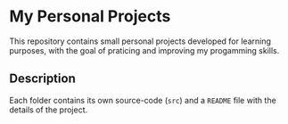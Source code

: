 # My Personal Projects
This repository contains small personal projects developed for learning purposes, with the goal of praticing and improving my progamming skills.

## Description
Each folder contains its own source-code (`src`) and a `README` file with the details of the project.

